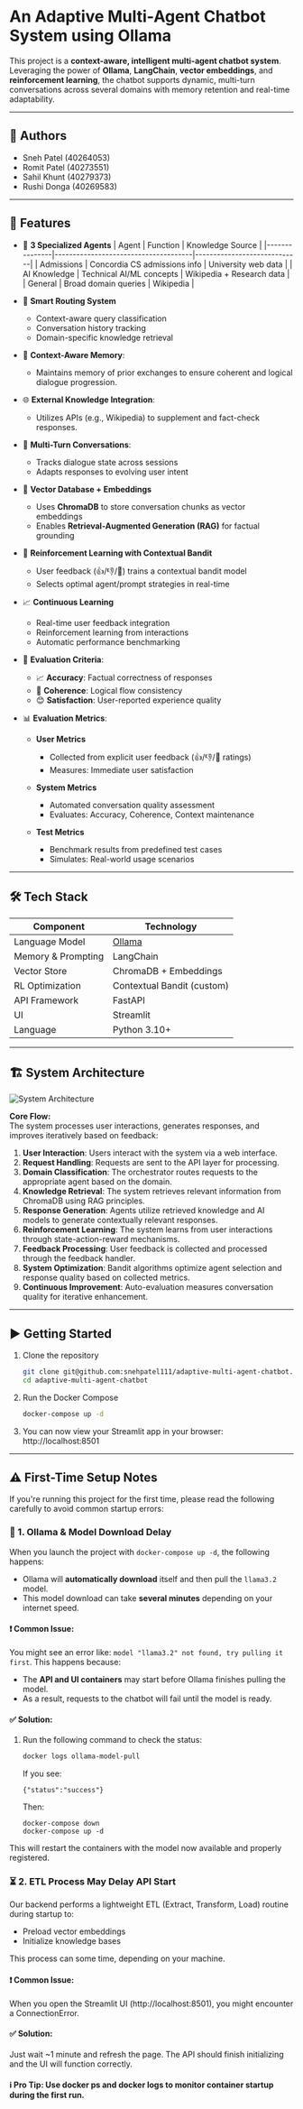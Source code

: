 # An Adaptive Multi-Agent Chatbot System using Ollama

This project is a **context-aware, intelligent multi-agent chatbot system**. Leveraging the power of **Ollama**, **LangChain**, **vector embeddings**, and **reinforcement learning**, the chatbot supports dynamic, multi-turn conversations across several domains with memory retention and real-time adaptability.

---
## 🧾 Authors
- Sneh Patel (40264053)
- Romit Patel (40273551)
- Sahil Khunt (40279373)
- Rushi Donga (40269583)

---
## 🚀 Features
- 🤖 **3 Specialized Agents**
  | Agent         | Function                             | Knowledge Source            |
  |---------------|--------------------------------------|-----------------------------|
  | Admissions    | Concordia CS admissions info        | University web data         |
  | AI Knowledge  | Technical AI/ML concepts           | Wikipedia + Research data   |
  | General       | Broad domain queries                 | Wikipedia                   |

- 🔀 **Smart Routing System**
  - Context-aware query classification
  - Conversation history tracking
  - Domain-specific knowledge retrieval

- 🧠 **Context-Aware Memory**:  
  - Maintains memory of prior exchanges to ensure coherent and logical dialogue progression.

- 🌐 **External Knowledge Integration**:  
  - Utilizes APIs (e.g., Wikipedia) to supplement and fact-check responses.

- 🔁 **Multi-Turn Conversations**:  
  - Tracks dialogue state across sessions
  - Adapts responses to evolving user intent

- 🧠 **Vector Database + Embeddings**
  - Uses **ChromaDB** to store conversation chunks as vector embeddings
  - Enables **Retrieval-Augmented Generation (RAG)** for factual grounding

- 🤖 **Reinforcement Learning with Contextual Bandit**
  - User feedback (👍/👎/🤷) trains a contextual bandit model
  - Selects optimal agent/prompt strategies in real-time

- 📈 **Continuous Learning**
  - Real-time user feedback integration
  - Reinforcement learning from interactions
  - Automatic performance benchmarking

- 🎯 **Evaluation Criteria**:  
  - 📈 **Accuracy**: Factual correctness of responses
  - 🔗 **Coherence**: Logical flow consistency
  - 😊 **Satisfaction**: User-reported experience quality

- 📊 **Evaluation Metrics**:
   - **User Metrics**
      - Collected from explicit user feedback (👍/👎/🤷 ratings)
      - Measures: Immediate user satisfaction
            
   - **System Metrics**
      - Automated conversation quality assessment
      - Evaluates: Accuracy, Coherence, Context maintenance
            
   - **Test Metrics**
      - Benchmark results from predefined test cases
      - Simulates: Real-world usage scenarios

---

## 🛠 Tech Stack

| Component         | Technology             |
|------------------|------------------------|
| Language Model    | [Ollama](https://ollama.com) |
| Memory & Prompting| LangChain              |
| Vector Store       | ChromaDB + Embeddings     |
| RL Optimization    | Contextual Bandit (custom)|
| API Framework     | FastAPI                |
| UI                | Streamlit              |
| Language          | Python 3.10+           |

---

## 🏗️ System Architecture

![System Architecture](images/system_architecture.png)

**Core Flow:**  
The system processes user interactions, generates responses, and improves iteratively based on feedback:

1. **User Interaction**: Users interact with the system via a web interface.
2. **Request Handling**: Requests are sent to the API layer for processing.
3. **Domain Classification**: The orchestrator routes requests to the appropriate agent based on the domain.
4. **Knowledge Retrieval**: The system retrieves relevant information from ChromaDB using RAG principles.
5. **Response Generation**: Agents utilize retrieved knowledge and AI models to generate contextually relevant responses.
6. **Reinforcement Learning**: The system learns from user interactions through state-action-reward mechanisms.
7. **Feedback Processing**: User feedback is collected and processed through the feedback handler.
8. **System Optimization**: Bandit algorithms optimize agent selection and response quality based on collected metrics.
9. **Continuous Improvement**: Auto-evaluation measures conversation quality for iterative enhancement.

---

## ▶️ Getting Started
1. Clone the repository
   ```bash
   git clone git@github.com:snehpatel111/adaptive-multi-agent-chatbot.git
   cd adaptive-multi-agent-chatbot
   ```
2. Run the Docker Compose
   ```bash
   docker-compose up -d
   ```
3. You can now view your Streamlit app in your browser: http://localhost:8501
---

## ⚠️ First-Time Setup Notes

If you're running this project for the first time, please read the following carefully to avoid common startup errors:

### 🐘 1. Ollama & Model Download Delay

When you launch the project with `docker-compose up -d`, the following happens:

- Ollama will **automatically download** itself and then pull the `llama3.2` model.
- This model download can take **several minutes** depending on your internet speed.

#### ❗ Common Issue:
You might see an error like: `model "llama3.2" not found, try pulling it first`.
This happens because:
- The **API and UI containers** may start before Ollama finishes pulling the model.
- As a result, requests to the chatbot will fail until the model is ready.

#### ✅ Solution:
1. Run the following command to check the status:
   ```bash
   docker logs ollama-model-pull
   ```
   If you see:
   ```
   {"status":"success"}
   ```
   Then:
   ```
   docker-compose down
   docker-compose up -d
   ```
This will restart the containers with the model now available and properly registered.

### ⏳ 2. ETL Process May Delay API Start
Our backend performs a lightweight ETL (Extract, Transform, Load) routine during startup to:
- Preload vector embeddings
- Initialize knowledge bases

This process can some time, depending on your machine.

#### ❗ Common Issue:
When you open the Streamlit UI (http://localhost:8501), you might encounter a ConnectionError.

#### ✅ Solution:
Just wait ~1 minute and refresh the page. The API should finish initializing and the UI will function correctly.

#### ℹ️ Pro Tip: Use docker ps and docker logs to monitor container startup during the first run.